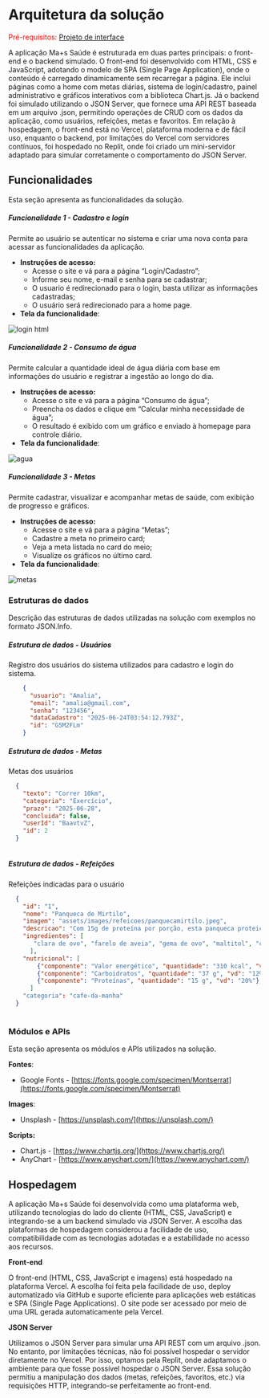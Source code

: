 # Arquitetura da solução

<span style="color:red">Pré-requisitos: <a href="05-Projeto-interface.md"> Projeto de interface</a></span>

A aplicação Ma+s Saúde é estruturada em duas partes principais: o front-end e o backend simulado. O front-end foi desenvolvido com HTML, CSS e JavaScript, adotando o modelo de SPA (Single Page Application), onde o conteúdo é carregado dinamicamente sem recarregar a página. Ele inclui páginas como a home com metas diárias, sistema de login/cadastro, painel administrativo e gráficos interativos com a biblioteca Chart.js. Já o backend foi simulado utilizando o JSON Server, que fornece uma API REST baseada em um arquivo .json, permitindo operações de CRUD com os dados da aplicação, como usuários, refeições, metas e favoritos. Em relação à hospedagem, o front-end está no Vercel, plataforma moderna e de fácil uso, enquanto o backend, por limitações do Vercel com servidores contínuos, foi hospedado no Replit, onde foi criado um mini-servidor adaptado para simular corretamente o comportamento do JSON Server.

## Funcionalidades

Esta seção apresenta as funcionalidades da solução.

##### Funcionalidade 1 - Cadastro e login

Permite ao usuário se autenticar no sistema e criar uma nova conta para acessar as funcionalidades da aplicação.

* **Instruções de acesso:**
  * Acesse o site e vá para a página “Login/Cadastro”;
  * Informe seu nome, e-mail e senha para se cadastrar;
  * O usuario é redirecionado para o login, basta utilizar as informações cadastradas;
  * O usuário será redirecionado para a home page.
* **Tela da funcionalidade**:

![login html](https://github.com/user-attachments/assets/2c5973d8-9f2a-44e2-bbea-4d6a0aa149b5)

##### Funcionalidade 2 - Consumo de água

Permite calcular a quantidade ideal de água diária com base em informações do usuário e registrar a ingestão ao longo do dia.

* **Instruções de acesso:**
  * Acesse o site e vá para a página “Consumo de água”;
  * Preencha os dados e clique em “Calcular minha necessidade de água”;
  * O resultado é exibido com um gráfico e enviado à homepage para controle diário.
* **Tela da funcionalidade**:

![agua](https://github.com/user-attachments/assets/0af5351e-5c04-4e94-9a3e-2693bcb4176d)

##### Funcionalidade 3 - Metas

Permite cadastrar, visualizar e acompanhar metas de saúde, com exibição de progresso e gráficos.

* **Instruções de acesso:**
  * Acesse o site e vá para a página “Metas”;
  * Cadastre a meta no primeiro card;
  * Veja a meta listada no card do meio;
  * Visualize os gráficos no último card.
* **Tela da funcionalidade**:

![metas](https://github.com/user-attachments/assets/3ba81c94-e16b-48b0-b791-e4c06daef3b6)

### Estruturas de dados

Descrição das estruturas de dados utilizadas na solução com exemplos no formato JSON.Info.

##### Estrutura de dados - Usuários 

Registro dos usuários do sistema utilizados para cadastro e login do sistema.

```json
    {
      "usuario": "Amalia",
      "email": "amalia@gmail.com",
      "senha": "123456",
      "dataCadastro": "2025-06-24T03:54:12.793Z",
      "id": "G5M2FLm"
    }
```

##### Estrutura de dados - Metas

Metas dos usuários

```json
  {
    "texto": "Correr 10km",
    "categoria": "Exercício",
    "prazo": "2025-06-28",
    "concluida": false,
    "userId": "BaavtvZ",
    "id": 2
  }
  
```

##### Estrutura de dados - Refeições

Refeições indicadas para o usuário

```json
  {
    "id": "1",
    "nome": "Panqueca de Mirtilo",
    "imagem": "assets/images/refeicoes/panquecamirtilo.jpeg",
    "descricao": "Com 15g de proteína por porção, esta panqueca proteica é preparada sem adição de açúcares e sem o uso de farinha branca. A combinação de mirtilos naturais com chocolate   branco de alta qualidade garante um sabor marcante, aliado a uma composição nutritiva. Uma escolha prática e equilibrada para quem valoriza refeições saborosas e funcionais.",
    "ingredientes": [
       "clara de ovo", "farelo de aveia", "gema de ovo", "maltitol", "chocolate branco sem açúcar", "mirtilo", "whey 80%", "leite em pó integral",
      ],
    "nutricional": [
        {"componente": "Valor energético", "quantidade": "310 kcal", "vd": "16%"},
        {"componente": "Carboidratos", "quantidade": "37 g", "vd": "12%"},
        {"componente": "Proteínas", "quantidade": "15 g", "vd": "20%"},
      ]
    "categoria": "cafe-da-manha"
  }
  
```

### Módulos e APIs

Esta seção apresenta os módulos e APIs utilizados na solução.

**Fontes**:

* Google Fonts - [https://fonts.google.com/specimen/Montserrat](https://fonts.google.com/specimen/Montserrat)

**Images**:

* Unsplash - [https://unsplash.com/](https://unsplash.com/) 

**Scripts:**

* Chart.js - [https://www.chartjs.org/](https://www.chartjs.org/)
* AnyChart - [https://www.anychart.com/](https://www.anychart.com/)

## Hospedagem

A aplicação Ma+s Saúde foi desenvolvida como uma plataforma web, utilizando tecnologias do lado do cliente (HTML, CSS, JavaScript) e integrando-se a um backend simulado via JSON Server. A escolha das plataformas de hospedagem considerou a facilidade de uso, compatibilidade com as tecnologias adotadas e a estabilidade no acesso aos recursos.

**Front-end**

O front-end (HTML, CSS, JavaScript e imagens) está hospedado na plataforma Vercel. A escolha foi feita pela facilidade de uso, deploy automatizado via GitHub e suporte eficiente para aplicações web estáticas e SPA (Single Page Applications). O site pode ser acessado por meio de uma URL gerada automaticamente pela Vercel.

**JSON Server**

Utilizamos o JSON Server para simular uma API REST com um arquivo .json. No entanto, por limitações técnicas, não foi possível hospedar o servidor diretamente no Vercel. Por isso, optamos pela Replit, onde adaptamos o ambiente para que fosse possível hospedar o JSON Server. Essa solução permitiu a manipulação dos dados (metas, refeições, favoritos, etc.) via requisições HTTP, integrando-se perfeitamente ao front-end.

